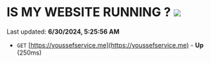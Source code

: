 # IS MY WEBSITE RUNNING ? [![](https://img.shields.io/static/v1?label=Sponsor&message=%E2%9D%A4&logo=GitHub&color=%23fe8e86)](https://github.com/sponsors/Youssef-Lehmam)

Last updated: **6/30/2024, 5:25:56 AM**

- `GET` [https://youssefservice.me](https://youssefservice.me) - **Up** (250ms)
